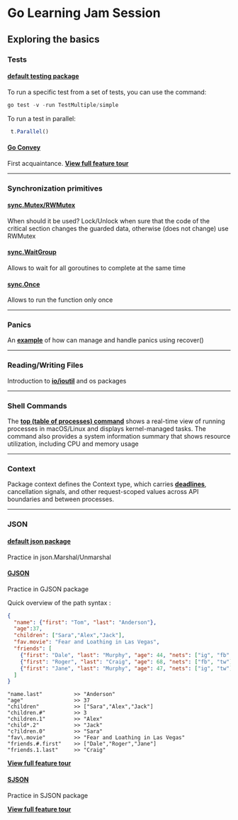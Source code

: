# Go Learning Jam Session
Exploring the basics 
---------
### Tests
#### [**default testing package**](https://github.com/faringet/Go_Learning_Jam_Session/blob/master/Tests/Testing/sample_test.go)
To run a specific test from a set of tests, you can use the command:
```javascript 
go test -v -run TestMultiple/simple
``` 
To run a test in parallel:
```javascript 
 t.Parallel()  
 ``` 
 #### [**Go Convey**](https://github.com/faringet/Go_Learning_Jam_Session/blob/master/Tests/GoConvey/convey_test.go) 
 First acquaintance. [**View full feature tour**](http://goconvey.co/)
 
 ___
 ### Synchronization primitives
 #### [**sync.Mutex/RWMutex**](https://github.com/faringet/Go_Learning_Jam_Session/blob/master/SyncPrimitives/Mutex/main.go)
 When should it be used?
 Lock/Unlock when sure that the code of the critical section changes the guarded data, otherwise (does not change) use RWMutex
 #### [**sync.WaitGroup**](https://github.com/faringet/Go_Learning_Jam_Session/blob/master/SyncPrimitives/WaitGroup/main.go)
 Allows to wait for all goroutines to complete at the same time
 #### [**sync.Once**](https://github.com/faringet/Go_Learning_Jam_Session/blob/master/SyncPrimitives/Once/main.go)
 Allows to run the function only once
 ___
 ### Panics
An [**example**](https://github.com/faringet/Go_Learning_Jam_Session/blob/master/Panics/main.go) of how can manage and handle panics using recover()

___
 ### Reading/Writing Files
Introduction to [**io/ioutil**](https://github.com/faringet/Go_Learning_Jam_Session/blob/master/IO/main.go) and os packages

___
### Shell Commands
The [**top (table of processes) command**](https://github.com/faringet/Go_Learning_Jam_Session/blob/master/Shell/main.go) shows a real-time view of running processes in macOS/Linux and displays kernel-managed tasks. The command also provides a system information summary that shows resource utilization, including CPU and memory usage

___
### Context
Package context defines the Context type, which carries [**deadlines**](https://github.com/faringet/Go_Learning_Jam_Session/blob/master/Context/main.go), cancellation signals, and other request-scoped values across API boundaries and between processes.

___
### JSON
#### [**default json package**](https://github.com/faringet/Go_Learning_Jam_Session/blob/master/JSON/DefaultJson/main.go)
Practice in json.Marshal/Unmarshal
#### [**GJSON**](https://github.com/faringet/Go_Learning_Jam_Session/blob/master/JSON/GJSON/main.go)
Practice in GJSON package

Quick overview of the path syntax :

```json
{
  "name": {"first": "Tom", "last": "Anderson"},
  "age":37,
  "children": ["Sara","Alex","Jack"],
  "fav.movie": "Fear and Loathing in Las Vegas",
  "friends": [
    {"first": "Dale", "last": "Murphy", "age": 44, "nets": ["ig", "fb", "tw"]},
    {"first": "Roger", "last": "Craig", "age": 68, "nets": ["fb", "tw"]},
    {"first": "Jane", "last": "Murphy", "age": 47, "nets": ["ig", "tw"]}
  ]
}
```
```
"name.last"          >> "Anderson"
"age"                >> 37
"children"           >> ["Sara","Alex","Jack"]
"children.#"         >> 3
"children.1"         >> "Alex"
"child*.2"           >> "Jack"
"c?ildren.0"         >> "Sara"
"fav\.movie"         >> "Fear and Loathing in Las Vegas"
"friends.#.first"    >> ["Dale","Roger","Jane"]
"friends.1.last"     >> "Craig"
```

[**View full feature tour**](https://github.com/tidwall/gjson)

#### [**SJSON**](https://github.com/faringet/Go_Learning_Jam_Session/tree/master/JSON/SJSON)
Practice in SJSON package

[**View full feature tour**](https://github.com/tidwall/sjson)

